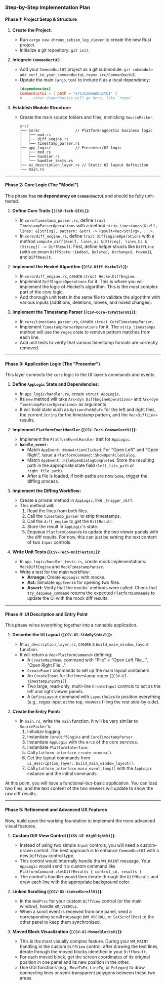 ### Step-by-Step Implementation Plan

#### Phase 1: Project Setup & Structure

1.  **Create the Project:**
    *   Run `cargo new chrono_schism_log_viewer` to create the new Rust project.
    *   Initialize a git repository: `git init`.

2.  **Integrate `CommanDuctUI`:**
    *   Add your `CommanDuctUI` project as a git submodule: `git submodule add <url_to_your_commanductui_repo> src/CommanDuctUI`.
    *   Update the main `Cargo.toml` to include it as a local dependency:
        ```toml
        [dependencies]
        commanductui = { path = "src/CommanDuctUI" }
        # ... other dependencies will go here, like `regex`
        ```

3.  **Establish Module Structure:**
    *   Create the main source folders and files, mimicking `SourcePacker`:
        ```
        src/
        ├── core/                // Platform-agnostic business logic
        │   ├── mod.rs
        │   ├── diff_engine.rs
        │   └── timestamp_parser.rs
        ├── app_logic/           // Presenter/UI logic
        │   ├── mod.rs
        │   ├── handler.rs
        │   └── handler_tests.rs
        ├── ui_description_layer.rs // Static UI layout definition
        └── main.rs
        ```

---

#### Phase 2: Core Logic (The "Model")

This phase has **no dependency on `CommanDuctUI`** and should be fully unit-tested.

1.  **Define Core Traits (`[CSV-Tech-DIV1]`):**
    *   In `core/timestamp_parser.rs`, define `trait TimestampParserOperations` with a method `strip_timestamps(&self, lines: &[String], pattern: &str) -> Result<Vec<String>, ...>`.
    *   In `core/diff_engine.rs`, define `trait DiffEngineOperations` with a method `compute_diff(&self, lines_a: &[String], lines_b: &[String]) -> DiffResult`. First, define helper structs like `DiffLine` (with an enum `DiffState::{Added, Deleted, Unchanged, Moved}`), and `DiffResult`.

2.  **Implement the Heckel Algorithm (`[CSV-Diff-HeckelV1]`):**
    *   In `core/diff_engine.rs`, create `struct HeckelDiffEngine`.
    *   Implement `DiffEngineOperations` for it. This is where you will implement the logic of Heckel's algorithm. This is the most complex part of the core logic.
    *   Add thorough unit tests in the same file to validate the algorithm with various inputs (additions, deletions, moves, and mixed changes).

3.  **Implement the Timestamp Parser (`[CSV-Core-TSPatternV1]`):**
    *   In `core/timestamp_parser.rs`, create `struct CoreTimestampParser`.
    *   Implement `TimestampParserOperations` for it. The `strip_timestamps` method will use the `regex` crate to remove pattern matches from each line.
    *   Add unit tests to verify that various timestamp formats are correctly removed.

---

#### Phase 3: Application Logic (The "Presenter")

This layer connects the `core` logic to the UI layer's commands and events.

1.  **Define `AppLogic` State and Dependencies:**
    *   In `app_logic/handler.rs`, create `struct AppLogic`.
    *   Its `new` method will take `Arc<dyn DiffEngineOperations>` and `Arc<dyn TimestampParserOperations>` as arguments.
    *   It will hold state such as `Option<PathBuf>` for the left and right files, the current `String` for the timestamp pattern, and the `Vec<DiffLine>` results.

2.  **Implement `PlatformEventHandler` (`[CSV-Tech-CommanDuctV1]`):**
    *   Implement the `PlatformEventHandler` trait for `AppLogic`.
    *   **`handle_event`:**
        *   Match `AppEvent::MenuActionClicked`. For "Open Left" and "Open Right", issue a `PlatformCommand::ShowOpenFileDialog`.
        *   Match `AppEvent::FileOpenDialogCompleted`. Store the resulting path in the appropriate state field (`left_file_path` or `right_file_path`).
        *   After a file is loaded, if both paths are now `Some`, trigger the diffing process.

3.  **Implement the Diffing Workflow:**
    *   Create a private method in `AppLogic`, like `_trigger_diff`.
    *   This method will:
        1.  Read the lines from both files.
        2.  Call the `timestamp_parser` to strip timestamps.
        3.  Call the `diff_engine` to get the `DiffResult`.
        4.  Store the result in `AppLogic`'s state.
        5.  Enqueue `PlatformCommand`s to update the two viewer panels with the diff results. For now, this can just be setting the text content of two `Input` controls.

4.  **Write Unit Tests (`[CSV-Tech-UnitTestsV1]`):**
    *   In `app_logic/handler_tests.rs`, create mock implementations: `MockDiffEngine` and `MockTimestampParser`.
    *   Write a test for the main workflow:
        *   **Arrange:** Create `AppLogic` with mocks.
        *   **Act:** Simulate `AppEvent`s for opening two files.
        *   **Assert:** Verify that the mocks' methods were called. Check that `try_dequeue_command` returns the expected `PlatformCommand`s to update the UI with the mock diff results.

---

#### Phase 4: UI Description and Entry Point

This phase wires everything together into a runnable application.

1.  **Describe the UI Layout (`[CSV-UI-SideBySideV1]`):**
    *   In `ui_description_layer.rs`, create a `build_main_window_layout` function.
    *   It will return a `Vec<PlatformCommand>` defining:
        *   A `CreateMainMenu` command with "File" > "Open Left File...", "Open Right File...".
        *   `CreatePanel` commands to set up the main layout containers.
        *   An `CreateInput` for the timestamp regex (`[CSV-UI-TimestampInputV1]`).
        *   Two large, read-only, multi-line `CreateInput` controls to act as the left and right viewer panels.
        *   A `DefineLayout` command with `LayoutRule`s to position everything (e.g., regex input at the top, viewers filling the rest side-by-side).

2.  **Create the Entry Point:**
    *   In `main.rs`, write the `main` function. It will be very similar to `SourcePacker`'s:
        1.  Initialize logging.
        2.  Instantiate `CoreDiffEngine` and `CoreTimestampParser`.
        3.  Instantiate `AppLogic` with the `Arc`s of the core services.
        4.  Instantiate `PlatformInterface`.
        5.  Call `platform_interface.create_window()`.
        6.  Get the layout commands from `ui_description_layer::build_main_window_layout()`.
        7.  Call `platform_interface.main_event_loop()` with the `AppLogic` instance and the initial commands.

At this point, you will have a functional-but-basic application. You can load two files, and the text content of the two viewers will update to show the raw diff results.

---

#### Phase 5: Refinement and Advanced UX Features

Now, build upon the working foundation to implement the more advanced visual features.

1.  **Custom Diff View Control (`[CSV-UI-HighlightV1]`):**
    *   Instead of using two simple `Input` controls, you will need a custom-drawn control. The best approach is to enhance `CommanDuctUI` with a new `DiffView` control type.
    *   This control would internally handle the `WM_PAINT` message. Your `AppLogic` would send it a custom command like `PlatformCommand::SetDiffResults { control_id, results }`.
    *   The control's handler would then iterate through the `DiffResult` and draw each line with the appropriate background color.

2.  **Linked Scrolling (`[CSV-UX-LinkedScrollV1]`):**
    *   In the `WndProc` for your custom `DiffView` control (or the main window), handle `WM_VSCROLL`.
    *   When a scroll event is received from one panel, send a corresponding scroll message (`WM_VSCROLL` or `SetScrollPos`) to the other panel to keep them synchronized.

3.  **Moved Block Visualization (`[CSV-UI-MovedBlocksV1]`):**
    *   This is the most visually complex feature. During your `WM_PAINT` handling in the custom `DiffView` control, after drawing the text lines, iterate through the moved blocks identified in your `DiffResult`.
    *   For each moved block, get the screen coordinates of its original position in one panel and its new position in the other.
    *   Use GDI functions (e.g., `MoveToEx`, `LineTo`, or `Polygon`) to draw connecting lines or semi-transparent polygons between these two areas.
